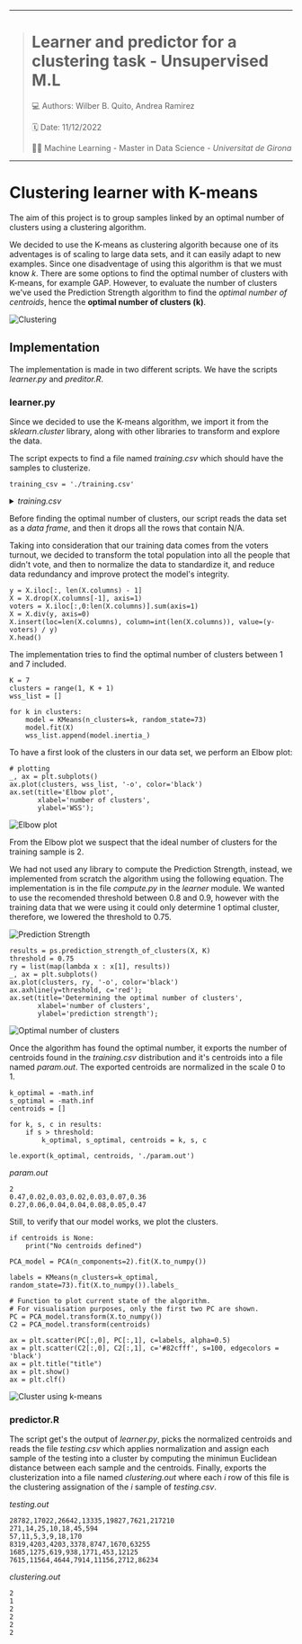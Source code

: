 ---
> # Learner and predictor for a clustering task - Unsupervised M.L
>
> 💻 Authors: Wilber B. Quito, Andrea Ramirez
>
> 🗓️ Date: 11/12/2022
>
> ✍🏼 Machine Learning - Master in Data Science - *Universitat de Girona*
___

# Clustering learner with K-means

The aim of this project is to group samples linked by an optimal number of clusters using a clustering algorithm.

We decided to use the K-means as clustering algorith because one of its adventages is of scaling to large data sets, and it can easily adapt to new examples. Since one disadventage of using this algorithm is that we must know *k*. There are some options to find the optimal number of clusters with K-means, for example GAP. However, to evaluate the number of clusters we've used the Prediction Strength algorithm to find the *optimal number of centroids*, hence the **optimal number of clusters (k)**. 

![Clustering](./img/portada.png)

## Implementation

The implementation is made in two different scripts. We have the scripts *learner.py* and *preditor.R*.

### learner.py

Since we decided to use the K-means algorithm, we import it from the *sklearn.cluster* library, along with other libraries to transform and explore the data.

The script expects to find a file named *training.csv* which should have the samples to clusterize. 

```
training_csv = './training.csv'
```

<details>
	<summary><i>training.csv</i></summary>

	```
	57,11,5,3,9,18,170
	1685,1275,619,938,1771,453,12125
	271,14,25,10,18,45,594
	1940,161,185,104,252,152,5515
	121,0,4,5,4,18,251
	298,26,15,16,31,80,826
	1048,108,84,83,82,159,2498
	299,50,31,32,66,57,909
	341,15,15,16,47,43,783
	794,58,177,22,61,47,2415
	329,23,23,19,39,21,769
	139,20,8,6,8,21,356
	142,35,21,13,29,21,419
	55,6,1,2,0,21,155
	592,83,66,59,181,87,2139
	651,42,92,17,63,70,1608
	322,16,50,18,37,59,834
	424,285,136,110,292,58,2335
	```
</details>

Before finding the optimal number of clusters, our script reads the data set as a *data frame*, and then it drops all the rows that contain N/A. 

Taking into consideration that our training data comes from the voters turnout, we decided to transform the total population into all the people that didn't vote, and then to normalize the data to standardize it, and reduce data redundancy and improve protect the model's integrity. 

```
y = X.iloc[:, len(X.columns) - 1]
X = X.drop(X.columns[-1], axis=1)
voters = X.iloc[:,0:len(X.columns)].sum(axis=1)
X = X.div(y, axis=0)
X.insert(loc=len(X.columns), column=int(len(X.columns)), value=(y-voters) / y)
X.head()
```

The implementation tries to find the optimal number of clusters between 1 and 7 included. 

```
K = 7
clusters = range(1, K + 1)
wss_list = []

for k in clusters:
    model = KMeans(n_clusters=k, random_state=73)
    model.fit(X)
    wss_list.append(model.inertia_)
```

To have a first look of the clusters in our data set, we perform an Elbow plot:

```
# plotting
_, ax = plt.subplots()
ax.plot(clusters, wss_list, '-o', color='black')
ax.set(title='Elbow plot', 
       xlabel='number of clusters', 
       ylabel='WSS');
 ```
 
![Elbow plot](./img/elbow_plot.png)

From the Elbow plot we suspect that the ideal number of clusters for the training sample is 2.
 
We had not used any library to compute the Prediction Strength, instead, we implemented from scratch the algorithm using the following equation. The implementation is in the file *compute.py* in the *learner* module. We wanted to use the recomended threshold between 0.8 and 0.9, however with the training data that we were using it could only determine 1 optimal cluster, therefore, we lowered the threshold to 0.75.

![Prediction Strength](./img/ps-equation.png)

```
results = ps.prediction_strength_of_clusters(X, K)
threshold = 0.75
ry = list(map(lambda x : x[1], results))
_, ax = plt.subplots()
ax.plot(clusters, ry, '-o', color='black')
ax.axhline(y=threshold, c='red');
ax.set(title='Determining the optimal number of clusters', 
       xlabel='number of clusters', 
       ylabel='prediction strength');
```

![Optimal number of clusters](./img/optimal_number.png)

Once the algorithm has found the optimal number, it exports the number of centroids found in the *training.csv* distribution and it's centroids into a file named *param.out*. The exported centroids are normalized in the scale 0 to 1. 

```
k_optimal = -math.inf
s_optimal = -math.inf
centroids = []

for k, s, c in results:
    if s > threshold:
        k_optimal, s_optimal, centroids = k, s, c

le.export(k_optimal, centroids, './param.out')
```

*param.out*

```
2
0.47,0.02,0.03,0.02,0.03,0.07,0.36
0.27,0.06,0.04,0.04,0.08,0.05,0.47
```

Still, to verify that our model works, we plot the clusters.

```
if centroids is None:
    print("No centroids defined")

PCA_model = PCA(n_components=2).fit(X.to_numpy())

labels = KMeans(n_clusters=k_optimal, random_state=73).fit(X.to_numpy()).labels_

# Function to plot current state of the algorithm.
# For visualisation purposes, only the first two PC are shown.
PC = PCA_model.transform(X.to_numpy())
C2 = PCA_model.transform(centroids)

ax = plt.scatter(PC[:,0], PC[:,1], c=labels, alpha=0.5)
ax = plt.scatter(C2[:,0], C2[:,1], c='#82cfff', s=100, edgecolors = 'black')
ax = plt.title("title")
ax = plt.show()
ax = plt.clf()
```

![Cluster using k-means](./img/k-means.png)

### predictor.R

The script get's the output of *learner.py*, picks the normalized centroids and reads the file *testing.csv* which applies normalization and assign each sample of the testing into a cluster by computing the minimun Euclidean distance between each sample and the centroids. Finally, exports the clusterization into a file named *clustering.out* where each *i* row of this file is the clustering assignation of the *i* sample of *testing.csv*.

*testing.out*

```
28782,17022,26642,13335,19827,7621,217210
271,14,25,10,18,45,594
57,11,5,3,9,18,170
8319,4203,4203,3378,8747,1670,63255
1685,1275,619,938,1771,453,12125
7615,11564,4644,7914,11156,2712,86234
```

*clustering.out*

```
2
1
2
2
2
2
```





























